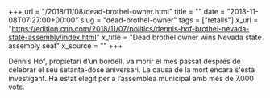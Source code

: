 +++
url = "/2018/11/08/dead-brothel-owner.html"
title = ""
date = "2018-11-08T07:27:00+00:00"
slug = "dead-brothel-owner"
tags = ["retalls"]
x_url = "https://edition.cnn.com/2018/11/07/politics/dennis-hof-brothel-nevada-state-assembly/index.html"
x_title = "Dead brothel owner wins Nevada state assembly seat"
x_source = ""
+++


Dennis Hof, propietari d’un bordell, va morir el mes passat després de celebrar el seu setanta-dosè aniversari. La causa de la mort encara s'està investigant. Ha estat elegit per a l’assemblea municipal amb més de 7.000 vots.
